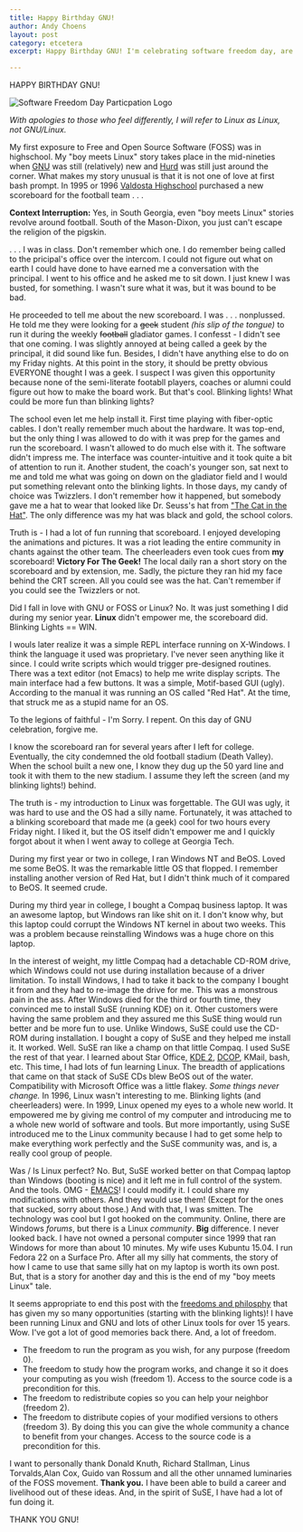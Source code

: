 ```yaml
---
title: Happy Birthday GNU!
author: Andy Choens
layout: post
category: etcetera
excerpt: Happy Birthday GNU! I'm celebrating software freedom day, are you? To celebrate, I'll tell you my very own "boy meets Linux"story.

---
```


HAPPY BIRTHDAY GNU!

![Software Freedom Day Particpation Logo]({{site.eurl}}/img/2015-09-19/sfd-participate.png)

*With apologies to those who feel differently, I will refer to Linux
as Linux, not GNU/Linux.*

My first exposure to Free and Open Source Software (FOSS) was in
highschool. My "boy meets Linux" story takes place in the mid-nineties
when [GNU](https://en.wikipedia.org/wiki/GNU) was still (relatively)
new and [Hurd](https://en.wikipedia.org/wiki/GNU_Hurd) was still just
around the corner. What makes my story unusual is that it is not one
of love at first bash prompt. In 1995 or 1996
[Valdosta Highschool](http://vhs.gocats.org/) purchased a new
scoreboard for the football team . . .

**Context Interruption:** Yes, in South Georgia, even "boy meets
Linux" stories revolve around football. South of the Mason-Dixon, you
just can't escape the religion of the pigskin.

. . . I was in class. Don't remember which one. I do remember being
called to the pricipal's office over the intercom. I could not figure
out what on earth I could have done to have earned me a conversation
with the principal. I went to his office and he asked me to sit
down. I just knew I was busted, for something. I wasn't sure what it
was, but it was bound to be bad.

He proceeded to tell me about the new scoreboard. I was
. . . nonplussed. He told me they were looking for a ~~geek~~ student
*(his slip of the tongue)* to run it during the weekly ~~football~~
gladiator games. I confesst - I didn't see that one coming. I was
slightly annoyed at being called a geek by the principal, it did sound
like fun. Besides, I didn't have anything else to do on my Friday
nights. At this point in the story, it should be pretty obvious
EVERYONE thought I was a geek. I suspect I was given this opportunity
because none of the semi-literate footabll players, coaches or alumni
could figure out how to make the board work. But that's cool. Blinking
lights! What could be more fun than blinking lights?

The school even let me help install it. First time playing with
fiber-optic cables. I don't really remember much about the
hardware. It was top-end, but the only thing I was allowed to do with
it was prep for the games and run the scoreboard. I wasn't allowed to
do much else with it. The software didn't impress me. The interface
was counter-intuitive and it took quite a bit of attention to run
it. Another student, the coach's younger son, sat next to me and told
me what was going on down on the gladiator field and I would put
something relevant onto the blinking lights. In those days, my candy
of choice was Twizzlers. I don't remember how it happened, but
somebody gave me a hat to wear that looked like Dr. Seuss's hat from
["The Cat in the Hat"](http://www.amazon.com/The-Cat-Hat-Dr-Seuss/dp/039480001X?tag=duckduckgo-d-20). The
only difference was my hat was black and gold, the school colors.

Truth is - I had a lot of fun running that scoreboard. I enjoyed
developing the animations and pictures. It was a riot leading the
entire community in chants against the other team. The cheerleaders
even took cues from **my** scoreboard! **Victory For The Geek!** The
local daily ran a short story on the scoreboard and by extension,
me. Sadly, the picture they ran hid my face behind the CRT screen. All
you could see was the hat. Can't remember if you could see the
Twizzlers or not.

Did I fall in love with GNU or FOSS or Linux? No. It was just
something I did during my senior year. __Linux__ didn't empower me, the
scoreboard did. Blinking Lights == WIN.

I wouls later realize it was a simple REPL interface running on
X-Windows. I think the language it used was proprietary. I've never
seen anything like it since. I could write scripts which would trigger
pre-designed routines. There was a text editor (not Emacs) to help me
write display scripts. The main interface had a few buttons. It was a
simple, Motif-based GUI (ugly). According to the manual it was running
an OS called "Red Hat". At the time, that struck me as a stupid name
for an OS.

To the legions of faithful - I'm Sorry. I repent. On this day of GNU
celebration, forgive me.

I know the scoreboard ran for several years after I left for
college. Eventually, the city condemned the old football stadium
(Death Valley). When the school built a new one, I know they dug up
the 50 yard line and took it with them to the new stadium. I assume
they left the screen (and my blinking lights!) behind.

The truth is - my introduction to Linux was forgettable. The GUI was
ugly, it was hard to use and the OS had a silly name. Fortunately, it
was attached to a blinking scoreboard that made me (a geek) cool for
two hours every Friday night. I liked it, but the OS itself didn't
empower me and I quickly forgot about it when I went away to college
at Georgia Tech.

During my first year or two in college, I ran Windows NT and
BeOS. Loved me some BeOS. It was the remarkable little OS that
flopped. I remember installing another version of Red Hat, but I
didn't think much of it compared to BeOS. It seemed
crude.

During my third year in college, I bought a Compaq business laptop. It
was an awesome laptop, but Windows ran like shit on it. I don't know
why, but this laptop could corrupt the Windows NT kernel in about two
weeks. This was a problem because reinstalling Windows was a huge
chore on this laptop.

In the interest of weight, my little Compaq had a detachable CD-ROM
drive, which Windows could not use during installation because of a
driver limitation. To install Windows, I had to take it back to the
company I bought it from and they had to re-image the drive for
me. This was a monstrous pain in the ass. After Windows died for the
third or fourth time, they convinced me to install SuSE (running KDE)
on it. Other customers were having the same problem and they assured
me this SuSE thing would run better and be more fun to use. Unlike
Windows, SuSE could use the CD-ROM during installation. I bought a
copy of SuSE and they helped me install it. It worked. Well. SuSE ran
like a champ on that little Compaq. I used SuSE the rest of that
year. I learned about Star Office,
[KDE 2](https://en.wikipedia.org/wiki/K_Desktop_Environment_2),
[DCOP](https://en.wikipedia.org/wiki/DCOP), KMail, bash, etc. This
time, I had lots of fun learning Linux. The breadth of applications
that came on that stack of SuSE CDs blew BeOS out of the
water. Compatibility with Microsoft Office was a little flakey. *Some
things never change.* In 1996, Linux wasn't interesting to
me. Blinking lights (and cheerleaders) were. In 1999, Linux opened my
eyes to a whole new world. It empowered me by giving me control of my
computer and introducing me to a whole new world of software and
tools. But more importantly, using SuSE introduced me to the Linux
community because I had to get some help to make everything work
perfectly and the SuSE community was, and is, a really cool group of
people.

Was / Is Linux perfect? No. But, SuSE worked better on that Compaq
laptop than Windows (booting is nice) and it left me in full control
of the system. And the tools. OMG -
[EMACS](https://en.wikipedia.org/wiki/Emacs)! I could modify it. I
could share my modifications with others. And they would use them!
(Except for the ones that sucked, sorry about those.) And with that, I
was smitten. The technology was cool but I got hooked on the
community. Online, there are Windows *forums*, but there is a Linux
*community*. **Big** difference. I never looked back. I have not owned
a personal computer since 1999 that ran Windows for more than about 10
minutes. My wife uses Kubuntu 15.04. I run Fedora 22 on a Surface
Pro. After all my silly hat comments, the story of how I came to use
that same silly hat on my laptop is worth its own post. But, that is a
story for another day and this is the end of my "boy meets Linux"
tale.

It seems appropriate to end this post with the
[freedoms and philosphy](https://www.gnu.org/philosophy/free-sw.html)
that has given my so many opportunities (starting with the blinking
lights)! I have been running Linux and GNU and lots of other Linux
tools for over 15 years. Wow. I've got a lot of good memories back
there. And, a lot of freedom.

- The freedom to run the program as you wish, for any purpose (freedom 0).
- The freedom to study how the program works, and change it so it does
  your computing as you wish (freedom 1). Access to the source code is
  a precondition for this.
- The freedom to redistribute copies so you can help your neighbor
  (freedom 2).
- The freedom to distribute copies of your modified versions to others
  (freedom 3). By doing this you can give the whole community a chance
  to benefit from your changes. Access to the source code is a
  precondition for this.

I want to personally thank Donald Knuth, Richard Stallman, Linus
Torvalds,Alan Cox, Guido van Rossum and all the other unnamed
luminaries of the FOSS movement. **Thank you.** I have been able to
build a career and livelihood out of these ideas. And, in the spirit
of SuSE, I have had a lot of fun doing it.

THANK YOU GNU!
